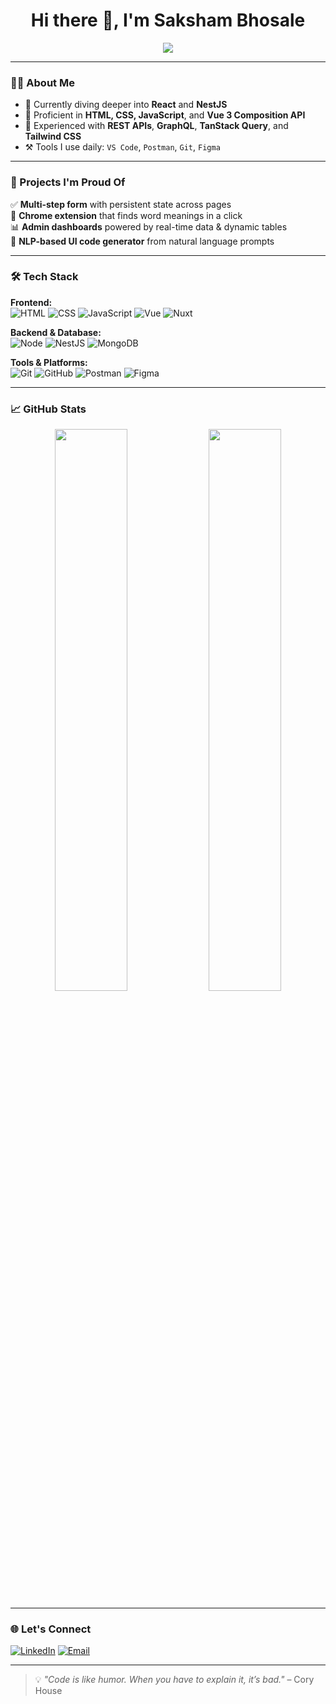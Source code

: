 <h1 align="center">Hi there 👋, I'm Saksham Bhosale</h1>

<p align="center">
  <img src="https://readme-typing-svg.herokuapp.com/?lines=Frontend%20Developer%20💻;Vue%20%7C%20Nuxt%20%7C%20Tailwind%20Enthusiast🚀;Always%20learning%20something%20new📚;Let's%20build%20something%20awesome!😎&center=true&width=500&height=45">
</p>

---

### 👨‍💻 About Me

- 🧠 Currently diving deeper into **React** and **NestJS**
- 💪 Proficient in **HTML, CSS, JavaScript**, and **Vue 3 Composition API**
- 🧩 Experienced with **REST APIs**, **GraphQL**, **TanStack Query**, and **Tailwind CSS**
- ⚒️ Tools I use daily: `VS Code`, `Postman`, `Git`, `Figma`

---

### 🚀 Projects I'm Proud Of

✅ **Multi-step form** with persistent state across pages  
🧩 **Chrome extension** that finds word meanings in a click  
📊 **Admin dashboards** powered by real-time data & dynamic tables  
🤖 **NLP-based UI code generator** from natural language prompts

---

### 🛠️ Tech Stack

**Frontend:**  
![HTML](https://img.shields.io/badge/HTML5-E34F26?style=flat-square&logo=html5&logoColor=white)
![CSS](https://img.shields.io/badge/CSS3-1572B6?style=flat-square&logo=css3&logoColor=white)
![JavaScript](https://img.shields.io/badge/JavaScript-F7DF1E?style=flat-square&logo=javascript&logoColor=black)
![Vue](https://img.shields.io/badge/Vue.js-35495E?style=flat-square&logo=vue.js&logoColor=4FC08D)
![Nuxt](https://img.shields.io/badge/Nuxt.js-00C58E?style=flat-square&logo=nuxt.js&logoColor=white)

**Backend & Database:**  
![Node](https://img.shields.io/badge/Node.js-339933?style=flat-square&logo=node.js&logoColor=white)
![NestJS](https://img.shields.io/badge/NestJS-E0234E?style=flat-square&logo=nestjs&logoColor=white)
![MongoDB](https://img.shields.io/badge/MongoDB-4EA94B?style=flat-square&logo=mongodb&logoColor=white)

**Tools & Platforms:**  
![Git](https://img.shields.io/badge/Git-F05032?style=flat-square&logo=git&logoColor=white)
![GitHub](https://img.shields.io/badge/GitHub-181717?style=flat-square&logo=github)
![Postman](https://img.shields.io/badge/Postman-FF6C37?style=flat-square&logo=postman&logoColor=white)
![Figma](https://img.shields.io/badge/Figma-F24E1E?style=flat-square&logo=figma&logoColor=white)

---

### 📈 GitHub Stats

<p align="center">
  <img src="https://github-readme-stats.vercel.app/api?username=Sakshams-Hub&show_icons=true&theme=tokyonight&hide_border=false" width="48%" />
  <img src="https://github-readme-streak-stats.herokuapp.com?user=Sakshams-Hub&theme=tokyonight&hide_border=false" width="48%" />
</p>

---

### 🌐 Let's Connect

[![LinkedIn](https://img.shields.io/badge/LinkedIn-blue?style=for-the-badge&logo=linkedin&logoColor=white)](https://www.linkedin.com/in/sakshambhosale)
[![Email](https://img.shields.io/badge/Email-D14836?style=for-the-badge&logo=gmail&logoColor=white)](mailto:saksham@example.com)

---

> 💡 *"Code is like humor. When you have to explain it, it’s bad."* – Cory House
